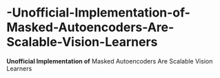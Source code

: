 # -Unofficial-Implementation-of-Masked-Autoencoders-Are-Scalable-Vision-Learners
**Unofficial Implementation of** Masked Autoencoders Are Scalable Vision Learners
